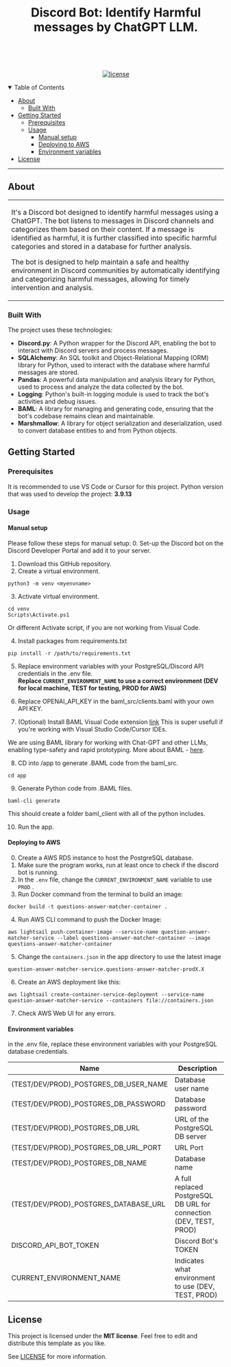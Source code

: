 <div align="center">
  <h1>Discord Bot: Identify Harmful messages by ChatGPT LLM.</h1>
  <br />
  <br />
</div>

<div align="center">
<br />

[![license](https://img.shields.io/github/license/dec0dOS/amazing-github-template.svg?style=flat-square)](LICENSE)

</div>

<details open="open">
<summary>Table of Contents</summary>

- [About](#about)
  - [Built With](#built-with)
- [Getting Started](#getting-started)
  - [Prerequisites](#prerequisites)
  - [Usage](#usage)
    - [Manual setup](#manual-setup)
    - [Deploying to AWS](#deploying-to-aws)
    - [Environment variables](#environment-variables)
- [License](#license)

</details>

---

## About

<table>
<tr>
<td>

It's a Discord bot designed to identify harmful messages using a ChatGPT. 
The bot listens to messages in Discord channels and categorizes them based on their content. If a message is identified as harmful, it is further classified into specific harmful categories and stored in a database for further analysis.

The bot is designed to help maintain a safe and healthy environment in Discord communities by automatically identifying and categorizing harmful messages, allowing for timely intervention and analysis.

</td>
</tr>
</table>

### Built With

The project uses these technologies:
- **Discord.py**: A Python wrapper for the Discord API, enabling the bot to interact with Discord servers and process messages.
- **SQLAlchemy**: An SQL toolkit and Object-Relational Mapping (ORM) library for Python, used to interact with the database where harmful messages are stored.
- **Pandas**: A powerful data manipulation and analysis library for Python, used to process and analyze the data collected by the bot.
- **Logging**: Python's built-in logging module is used to track the bot's activities and debug issues.
- **BAML**: A library for managing and generating code, ensuring that the bot's codebase remains clean and maintainable.
- **Marshmallow**: A library for object serialization and deserialization, used to convert database entities to and from Python objects.

## Getting Started

### Prerequisites

It is recommended to use VS Code or Cursor for this project.
Python version that was used to develop the project: **3.9.13**

### Usage

#### Manual setup

Please follow these steps for manual setup:
0. Set-up the Discord bot on the Discord Developer Portal and add it to your server.
1. Download this GitHub repository.
2. Create a virtual environment.

```
python3 -m venv <myenvname>
```

3. Activate virtual environment.

```
cd venv
Scripts\Activate.ps1
```
Or different Activate script, if you are not working from Visual Code.

4. Install packages from requirements.txt

```
pip install -r /path/to/requirements.txt
```

5. Replace environment variables with your PostgreSQL/Discord API credentials in the .env file.<br>
   **Replace ```CURRENT_ENVIRONMENT_NAME``` to use a correct environment (DEV for local machine, TEST for testing, PROD for AWS)**

6. Replace OPENAI_API_KEY in the baml_src/clients.baml with your own API KEY.

7. (Optional) Install BAML Visual Code extension [link](https://marketplace.visualstudio.com/items?itemName=Boundary.baml-extension)
This is super usefull if you're working with Visual Studio Code/Cursor IDEs.

We are using BAML library for working with Chat-GPT and other LLMs, enabling type-safety and rapid prototyping.
More about BAML - [here](https://github.com/BoundaryML/baml).

8. CD into /app to generate .BAML code from the baml_src.

```
cd app
```

9. Generate Python code from .BAML files.

```
baml-cli generate
```

This should create a folder baml_client with all of the python includes.

10. Run the app.

#### Deploying to AWS

0. Create a AWS RDS instance to host the PostgreSQL database.
1. Make sure the program works, run at least once to check if the discord bot is running.
2. In the ```.env``` file, change the ```CURRENT_ENVIRONMENT_NAME``` variable to use ```PROD``` .
3. Run Docker command from the terminal to build an image:
```
docker build -t questions-answer-matcher-container .
```
4. Run AWS CLI command to push the Docker Image:
```
aws lightsail push-container-image --service-name question-answer-matcher-service --label questions-answer-matcher-container --image questions-answer-matcher-container
```
5. Change the ```containers.json``` in the app directory to use the latest image
```
question-answer-matcher-service.questions-answer-matcher-prodX.X
```
6. Create an AWS deployment like this:
```
aws lightsail create-container-service-deployment --service-name question-answer-matcher-service --containers file://containers.json
```
7. Check AWS Web UI for any errors.

#### Environment variables

in the .env file, replace these environment variables with your PostgreSQL database credentials.

| Name                       |  Description                                                                 |
| -------------------------- | ---------------------------------------------------------------------------  |
| (TEST/DEV/PROD)_POSTGRES_DB_USER_NAME      | Database user name                                                           |
| (TEST/DEV/PROD)_POSTGRES_DB_PASSWORD       | Database password                                                            |
| (TEST/DEV/PROD)_POSTGRES_DB_URL            | URL of the PostgreSQL DB server                                              |
| (TEST/DEV/PROD)_POSTGRES_DB_URL_PORT       | URL Port                                                                     |
| (TEST/DEV/PROD)_POSTGRES_DB_NAME           | Database name                                                                |
| (TEST/DEV/PROD)_POSTGRES_DATABASE_URL      | A full replaced PostgreSQL DB URL for connection (DEV, TEST, PROD)             |
| DISCORD_API_BOT_TOKEN      | Discord Bot's TOKEN                                                          |
| CURRENT_ENVIRONMENT_NAME   | Indicates what environment to use (DEV, TEST, PROD)                          |

## License

This project is licensed under the **MIT license**. Feel free to edit and distribute this template as you like.

See [LICENSE](LICENSE) for more information.
